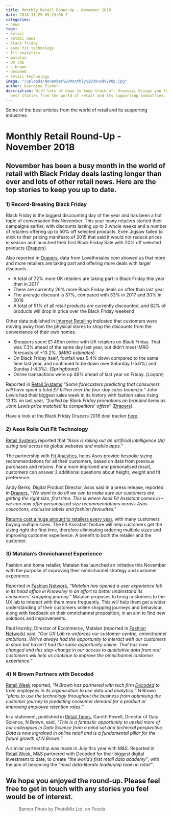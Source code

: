 ```yaml
---
title: Monthly Retail Round-Up - November 2018
date: 2018-11-29 09:23:00 Z
categories:
- news
tags:
- retail
- retail news
- black friday
- asos fit technology
- fit analytics
- matalan
- UX lab
- n brown
- decoded
- retail technology
image: "/uploads/November%20Monthly%20Round%20Up.jpg"
author: Georgina Fisher
description: With lots of news to keep track of, Dressipi brings you this month's
  best stories from the world of retail and its supporting industries.
---
```


Some of the best articles from the world of retail and its supporting industries.

# Monthly Retail Round-Up - November 2018

## November has been a busy month in the world of retail with Black Friday deals lasting longer than ever and lots of other retail news. Here are the top stories to keep you up to date.

### 1) Record-Breaking Black Friday 

Black Friday is the biggest discounting day of the year and has been a hot topic of conversation this November. This year many retailers started their campaigns earlier, with discounts lasting up to 2 whole weeks and a number of retailers offering up to 50% off selected products. Even Jigsaw failed to stick to their pricing manifesto of 2015 that said it would not reduce prices in season and launched their first Black Friday Sale with 20% off selected products ([Drapers](https://www.drapersonline.com/news/jigsaw-in-black-friday-u-turn/7033139.article?blocktitle=Most-popular&contentID=-1)).

Also reported in [Drapers](https://www.drapersonline.com/7033188.article?utm_source=newsletter&utm_medium=email&utm_campaign=DR_EditorialNewsletters.Reg:%20Send%20-%20Daily%20News&mkt_tok=eyJpIjoiT0RreE0yTXdNMlJoTW1VeiIsInQiOiJJOEdSWDV1RmxSM3FvK1pnU3h0NmlHcTJJK1VicXlYODBKdVBkQVFHM1FOc3Q2YnpOZk5seThwOGxyT0FnbThWc3pxMUo1NW1XUmkwTzJOajV1Q0xWa3BtZHJYSzBPMTJvaTNhUklqRjQwb1Vvd2xzQVV4aE05dmVEQzZHdXJPeSJ9), data from Lovethesales.com showed us that more and more retailers are taking part and offering more deals with larger discounts.
* A total of 72% more UK retailers are taking part in Black Friday this year than in 2017
* There are currently 26% more Black Friday deals on offer than last year
* The average discount is 37%, compared with 33% in 2017 and 30% in 2016
* A total of 51% of all retail products are currently discounted, and 82% of products will drop in price over the Black Friday weekend

Other data published in [Internet Retailing](https://internetretailing.net/themes/themes/this-week-in-peak-moving-on-from-the-cyber-weekend) indicated that customers were moving away from the physical stores to shop the discounts from the convenience of their own homes.
* Shoppers spent £1.49bn online with UK retailers on Black Friday. That was 7.3% ahead of the same day last year, but didn’t meet IMRG forecasts of +13.2%. (*IMRG estimates*)
* On Black Friday itself, footfall was 5.4% down compared to the same time last year, and continued to be down over Saturday (-5.6%) and Sunday (-4.3%). (*Springboard*)
* Online transactions were up 46% ahead of last year on Friday. (*Loqate*)

Reported in [Retail Systems](http://www.retail-systems.com/rs/Black_Friday_Online_Up_46_Percent_As_High_Street_Flops.php) *“Some forecasters predicting that consumers will have spent a total £7 billion over the four-day sales bonanza.”* John Lewis had their biggest sales week in its history with fashion sales rising 13.1% on last year, *“fuelled by Black Friday promotions on branded items as John Lewis price matched its competitors’ offers”* ([Drapers](https://www.drapersonline.com/news/black-friday-smashes-records-at-john-lewis/7033234.article?blocktitle=John-Lewis:-Latest-News&contentID=6544)).

Have a look at the Black Friday Drapers 2018 deal tracker [here](https://www.drapersonline.com/7033118.article?utm_source=newsletter&utm_medium=email&utm_campaign=DR_EditorialNewsletters.Paid:%20Send%20-%20Daily%20News&mkt_tok=eyJpIjoiWm1Zd01XTTFNREV4WWpZMyIsInQiOiJjbmpOYVppNjV3eTU4OWJVVm9VZlloeU5rRkc2aWh4NTZjTUdEczhcL1h1eTdRTWFWVnVhZytpQXdkV1p0eTV4WkpBUU5Ld3lUSlZ6RnhwRFhrZFJLdm1ZbzBndW8xZm5yaUVNWU1BXC9RS21tTE1LWXhKSzBBUjV1TzE5R09Nc3I4In0%3D).

### 2) Asos Rolls Out Fit Technology

[Retail Systems](http://www.retail-systems.com/rs/ASOS_Rolls_Out_AI_Driven_Sizing_Feature.php) reported that *“Asos is rolling out an artificial intelligence (AI) sizing tool across its global websites and mobile apps.”*

The partnership with [Fit Analytics](https://www.fitanalytics.com/), helps Asos provide bespoke sizing recommendations for all their customers, based on data from previous purchases and returns. For a more improved and personalised result, customers can answer 3 additional questions about height, weight and fit preference.

Andy Berks, Digital Product Director, Asos said in a press release, reported in [Drapers](https://www.drapersonline.com/7033123.article?utm_source=newsletter&utm_medium=email&utm_campaign=DR_EditorialNewsletters.Reg:%20Send%20-%20Daily%20News&mkt_tok=eyJpIjoiTldWaE9EZzFPREl3TkRBeSIsInQiOiJ2Smp4Y1d2cmZKK2NNdWRpaDYxdFA5NWh6MENzTmE2TDYxXC9PZVhrRUNxMittTkRUdWthbXUwUWpEXC9nTklOQW12bWw1eU54dlwvbmlmM05jZ1diOHlcL0kzd0d1YzFMWHVBelJaSFhKbHBUTEFTc1FPb2RmcUJrNlo0WDNlcjRaQkIifQ%3D%3D), *“We want to do all we can to make sure our customers are getting the right size, first time. This is where Asos Fit Assistant comes in – we can now offer personalised size recommendations across Asos collections, exclusive labels and fashion favourites.”*

[Returns cost a huge amount to retailers every year](https://dressipi.com/how-to-decrease-your-return-rate/), with many customers buying multiple sizes. The Fit Assistant feature will help customers get the sizing right the first time, therefore eliminating ordering multiple sizes and improving customer experience. A benefit to both the retailer and the customer.

### 3) Matalan’s Omnichannel Experience

Fashion and home retailer, Matalan has launched an initiative this November with the purpose of improving their omnichannel strategy and customer experience.

Reported in [Fashion Network](https://uk.fashionnetwork.com/news/Matalan-opens-UX-centre-in-Knowsley,1037232.html#.W_wtSuj7Q2w), *“Matalan has opened a user experience lab in its head office in Knowsley in an effort to better understand its consumers’ shopping journey.”* Matalan proposes to bring customers to the UX lab to interact with them more frequently. This will help them get a wider understanding of their customers online shopping journeys and behaviour, along with feedback on their omnichannel proposition, in an aim to find new solutions and improvements.

Paul Hornby, Director of Ecommerce, Matalan (reported in [Fashion Network](https://uk.fashionnetwork.com/news/Matalan-opens-UX-centre-in-Knowsley,1037232.html#.W_wtSuj7Q2w)) said, *“Our UX Lab re-enforces our customer-centric, omnichannel ambitions. We’ve always had the opportunity to interact with our customers in store but haven’t had the same opportunity online. That has now changed and this step-change in our access to qualitative data from real customers will help us continue to improve the omnichannel customer experience.”*

### 4) N Brown Partners with Decoded

[Retail Week](https://www.retail-week.com/fashion/n-brown-partners-with-tech-educator-decoded/7030430.article) reported, *“N Brown has partnered with tech firm [Decoded](https://decoded.com/) to train employees in its organisation to use data and analytics.”* N Brown *“plans to use the technology throughout the business from optimising the customer journey to predicting consumer demand for a product or improving employee retention rates.”*

In a statement, published in [Retail Times](https://www.retailtimes.co.uk/n-brown-partners-with-decoded-and-corndel-to-power-its-data-rich-retailer-vision/), Gareth Powell, Director of Data Science, N Brown, said, *“This is a fantastic opportunity to upskill more of our colleagues in Data Science from a mind set and technical perspective. Data is now ingrained in online retail and is a fundamental pillar for the future growth of N Brown.”*

A similar partnership was made in July this year with M&S. Reported in [Retail Week](https://www.retail-week.com/technology/mands-launches-worlds-first-retail-data-academy/7029626.article), M&S partnered with Decoded for their biggest digital investment to date, to create *“the world’s first retail data academy”*, with the aim of becoming the *“most data-literate leadership team in retail”*.

## We hope you enjoyed the round-up. Please feel free to get in touch with any stories you feel would be of interest.

> Banner Photo by PhotoMix Ltd. on Pexels